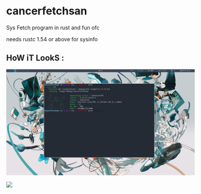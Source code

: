 # cancerfetchsan

Sys Fetch program in rust and fun ofc

needs rustc 1.54 or above for sysinfo

## HoW iT LookS : 
![](https://github.com/xerexcoded/cancerfetchsan/blob/main/Screenshot-2021-09-07_01:34:51.png)


![](https://media.giphy.com/media/l0Feb3VJHsAJDgrpS/giphy.gif?cid=ecf05e475igpm8pkuzi2bnzoyxb4wqz5dmlfo409wq8lwll6&rid=giphy.gif&ct=g)
